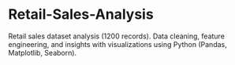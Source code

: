 # Retail-Sales-Analysis
Retail sales dataset analysis (1200 records). Data cleaning, feature engineering, and insights with visualizations using Python (Pandas, Matplotlib, Seaborn).
